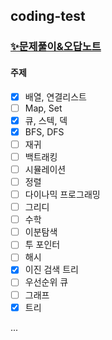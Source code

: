 ## coding-test
### [✨문제풀이&오답노트](https://lemon-barge-e29.notion.site/cb80a3d7a2cb4a17b1cc669cfccbc95b?v=981816a4f5b845e18993bfeb5eb3f01b)
#### 주제
- [x] 배열, 연결리스트
- [ ] Map, Set
- [x] 큐, 스텍, 덱
- [x] BFS, DFS
- [ ] 재귀
- [ ] 백트래킹
- [ ] 시뮬레이션
- [ ] 정렬
- [ ] 다이나믹 프로그래밍
- [ ] 그리디
- [ ] 수학
- [ ] 이분탐색
- [ ] 투 포인터
- [ ] 해시
- [x] 이진 검색 트리
- [ ] 우선순위 큐
- [ ] 그래프
- [x] 트리

...
